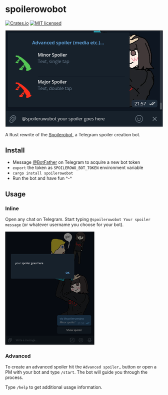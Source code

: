 # spoilerowobot

[![Crates.io][crates-badge]][crates-url]
[![MIT licensed][mit-badge]][mit-url]

[crates-badge]: https://img.shields.io/crates/v/spoilerowobot
[crates-url]: https://crates.io/crates/spoilerowobot
[mit-badge]: https://img.shields.io/badge/license-MIT-blue.svg
[mit-url]: https://github.com/Proggy-and-Techy-for-girls/spoilerowobot/blob/master/LICENSE


![Creating a spoiler by using the inline mode](img/create_spoiler.png)

A Rust rewrite of the [Spoilerobot](https://github.com/39bit/spoilerobot), a Telegram spoiler creation bot.

## Install

- Message [@BotFather](https://t.me/botfather) on Telegram to acquire a new bot token
- `export` the token as `SPOILEROWO_BOT_TOKEN` environment variable
- `cargo install spoilerowobot`
- Run the bot and have fun ^-^

## Usage
### Inline
Open any chat on Telegram. Start typing `@spoilerowobot Your spoiler message` (or whatever username you choose
for your bot).

![Revealing a spoiler](img/reveal_spoiler.png)

### Advanced
To create an advanced spoiler hit the `Advanced spoiler…` button or open a PM with your bot and
type `/start`. The bot will guide you through the process.

Type `/help` to get additional usage information.
